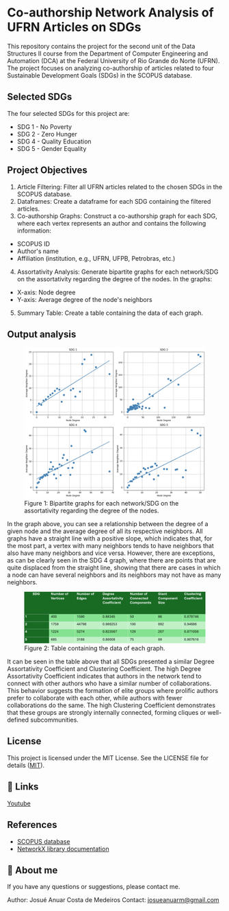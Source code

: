# Co-authorship Network Analysis of UFRN Articles on SDGs

This repository contains the project for the second unit of the Data Structures II course from the Department of Computer Engineering and Automation (DCA) at the Federal University of Rio Grande do Norte (UFRN). The project focuses on analyzing co-authorship of articles related to four Sustainable Development Goals (SDGs) in the SCOPUS database.

## Selected SDGs

The four selected SDGs for this project are:

- SDG 1 - No Poverty
- SDG 2 - Zero Hunger
- SDG 4 - Quality Education
- SDG 5 - Gender Equality
## Project Objectives

1. Article Filtering: Filter all UFRN articles related to the chosen SDGs in the SCOPUS database.
2. Dataframes: Create a dataframe for each SDG containing the filtered articles.
3. Co-authorship Graphs: Construct a co-authorship graph for each SDG, where each vertex represents an author and contains the following information:
- SCOPUS ID
- Author's name
- Affiliation (institution, e.g., UFRN, UFPB, Petrobras, etc.)
4. Assortativity Analysis: Generate bipartite graphs for each network/SDG on the assortativity regarding the degree of the nodes. In the graphs:
- X-axis: Node degree
- Y-axis: Average degree of the node's neighbors
5. Summary Table: Create a table containing the data of each graph.


## Output analysis

<figure>
  <img src="output/graphs.png" alt="Grafico">
  <figcaption>Figure 1: Bipartite graphs for each network/SDG on the assortativity regarding the degree of the nodes.</figcaption>
</figure>
</n>

In the graph above, you can see a relationship between the degree of a given node and the average degree of all its respective neighbors. All graphs have a straight line with a positive slope, which indicates that, for the most part, a vertex with many neighbors tends to have neighbors that also have many neighbors and vice versa. However, there are exceptions, as can be clearly seen in the SDG 4 graph, where there are points that are quite displaced from the straight line, showing that there are cases in which a node can have several neighbors and its neighbors may not have as many neighbors.

<figure>
  <img src="output/table.png" alt="Tabela">
  <figcaption>Figure 2: Table containing the data of each graph.</figcaption>
</figure>
</n>


It can be seen in the table above that all SDGs presented a similar Degree Assortativity Coefficient and Clustering Coefficient. The high Degree Assortativity Coefficient indicates that authors in the network tend to connect with other authors who have a similar number of collaborations. This behavior suggests the formation of elite groups where prolific authors prefer to collaborate with each other, while authors with fewer collaborations do the same. The high Clustering Coefficient demonstrates that these groups are strongly internally connected, forming cliques or well-defined subcommunities.



## License
This project is licensed under the MIT License. See the LICENSE file for details ([MIT](https://choosealicense.com/licenses/mit/)).


## 🔗 Links
[Youtube](https://www.youtube.com/)



## References

 - [SCOPUS database](https://www.scopus.com/search/form.uri?display=basic#basic)
 - [NetworkX library documentation](https://networkx.org/)
 

## 🚀 About me
If you have any questions or suggestions, please contact me.

Author: Josué Anuar Costa de Medeiros
Contact: josueanuarm@gmail.com
